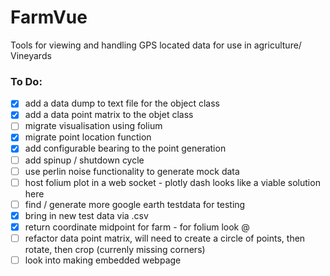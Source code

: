 # FarmVue
Tools for viewing and handling GPS located data for use in agriculture/ Vineyards


### To Do: 

- [x] add a data dump to text file for the object class 
- [x] add a data point matrix to the objet class 
- [ ] migrate visualisation using folium 
- [x] migrate point location function 
- [x] add configurable bearing to the point generation 
- [ ] add spinup / shutdown cycle 
- [ ] use perlin noise functionality to generate mock data 
- [ ] host folium plot in a web socket - plotly dash looks like a viable solution here 
- [ ] find / generate more google earth testdata for testing 
- [x] bring in new test data via .csv 
- [x] return coordinate midpoint for farm - for folium look @
- [ ] refactor data point matrix, will need to create a circle of points, then rotate, then crop (currenly missing corners)
- [ ] look into making embedded webpage 
